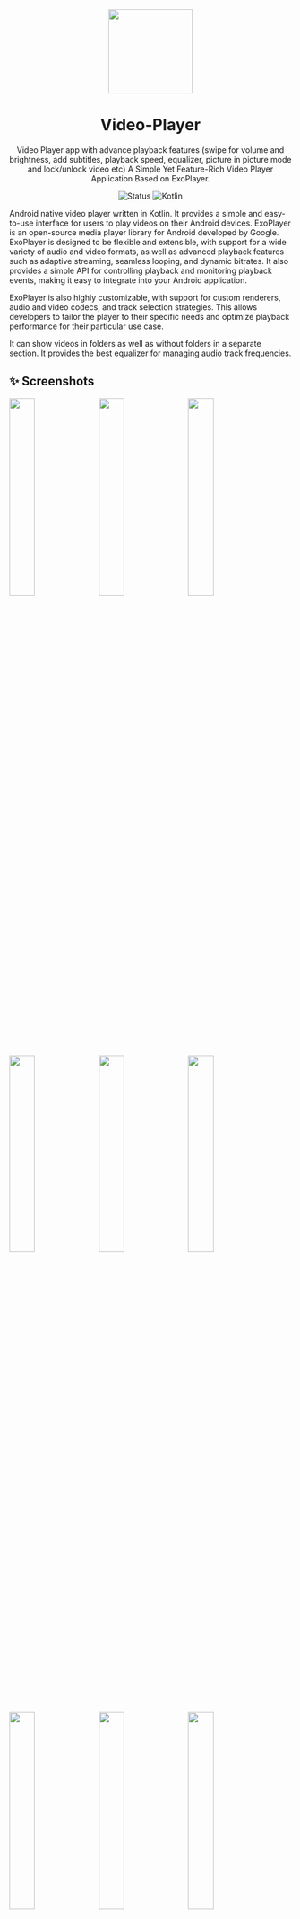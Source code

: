 <div align="center">

<img src="https://i.ibb.co/RTh1c7y/video-player.png" height="150" />


# Video-Player
Video Player app with advance playback features (swipe for volume and brightness, add subtitles, playback speed, equalizer, picture in picture mode and lock/unlock video etc)
A Simple Yet Feature-Rich Video Player Application Based on ExoPlayer.

![Status](https://img.shields.io/badge/Status-Active-brightgreen)  ![Kotlin](https://img.shields.io/badge/Kotlin-100%25-brightgreen)


</div>


Android native video player written in Kotlin. It provides a simple and easy-to-use interface for users to play videos on their Android devices.
ExoPlayer is an open-source media player library for Android developed by Google. ExoPlayer is designed to be flexible and extensible, with support for a wide variety of audio and video formats, as well as advanced playback features such as adaptive streaming, seamless looping, and dynamic bitrates. It also provides a simple API for controlling playback and monitoring playback events, making it easy to integrate into your Android application.

ExoPlayer is also highly customizable, with support for custom renderers, audio and video codecs, and track selection strategies. This allows developers to tailor the player to their specific needs and optimize playback performance for their particular use case.

It can show videos in folders as well as without folders in a separate section. It provides the best equalizer for managing audio track frequencies.

## ✨ Screenshots

<kbd>
  <img src="https://i.ibb.co/m5L5D9Y/Screenshot-20241105-121024.jpg" width=30% height=30%/>
  <img src="https://i.ibb.co/bPt88cr/Screenshot-20241105-121118.jpg" width=30% height=30%/>
  <img src="https://i.ibb.co/GxWWfCX/Screenshot-20241105-121123.jpg" width=30% height=30%/>
  <img src="https://i.ibb.co/DKTsYnG/Screenshot-20241105-121127.jpg" width=30% height=30%/>
  <img src="https://i.ibb.co/PjST5LZ/Screenshot-20241105-121131.jpg" width=30% height=30%/>
  <img src="https://i.ibb.co/tQmFT3j/Screenshot-20241105-122015.jpg" width=30% height=30%/>
  <img src="https://i.ibb.co/4MDXdP8/Screenshot-20241105-124620.jpg" width=30% height=30%/>
  <img src="https://i.ibb.co/8m2FtJZ/Screenshot-20241105-122117.jpg" width=30% height=30%/>
  <img src="https://i.ibb.co/Byqcb6G/Screenshot-20241105-122150.jpg" width=30% height=30%/>
  <img src="https://i.ibb.co/VqkSqLz/Screenshot-20241105-122210.jpg" width=30% height=30%/>
  <img src="https://i.ibb.co/KhkPtqb/Screenshot-20241105-122218.jpg" width=30% height=30%/>
  <img src="https://i.ibb.co/4TGZBhq/Screenshot-20241105-122416.jpg" width=30% height=30%/>
  <img src="https://i.ibb.co/xXxtwpf/Media.jpg" width=30% height=30%/>
</kbd>

---

## ✨ Features

- Native Android app with simple and **easy-to-use interface**.
- **Double Tap** to fast-forward or rewind.
- Swipe **right** to adjust brightness.
- Swipe **left** to adjust volume.
- Completely free and **open source and without any ads** or excessive permissions.
- **Full-Screen Player** with notch support (overridden).
- **Sleep Timer** for auto-shutdown.
- **Audio Booster** to enhance sound.
- **Media picker** with tree, folder and file view modes
- Select **Subtitles** and **Audio Tracks**.
- Custom **Themes Selection**.
- **Share** Videos with friends.
- Properties of video **(video name, path, size, length, duration, resolution)**.
- **Lock and unLock video**.
- **Picture in Picture mode** for playing video in small window.
- **Swipe to Refresh** UI.
- **Sort Video** files by name, date, length and size in Ascending or Descending order.
- **Search Video with Name**.
- **Background Video Playback**.
- Manage videos with **Delete**, **Rename**, and **Share** features.
- Clean UI with **Material Design Widgets**.
- Play **Online Videos** via URL or link.
- **In-built YouTube Integration** using custom Chrome tabs.
- Full **Android 13 & 14 Permission Handling**.
- **And much more...**

This is the app to meet all the requirements of the media player and along with attractive UI will bring you the best experience.

## 💡 Note

This project is much more improved and optimized It includes new features and better performance.

## :heart: Support My Projects 
However, if you get some profit from this or just want to encourage me to continue creating stuff, there are few ways you can do it. :coffee: :hamburger: :fries: :apple:

* Starring: You may give a star or share the projects you like.

Support it by joining stargazers to this. ⭐

Also, [follow me on GitHub](https://github.com/SultanAyubi360) for my next creations! 🤩
